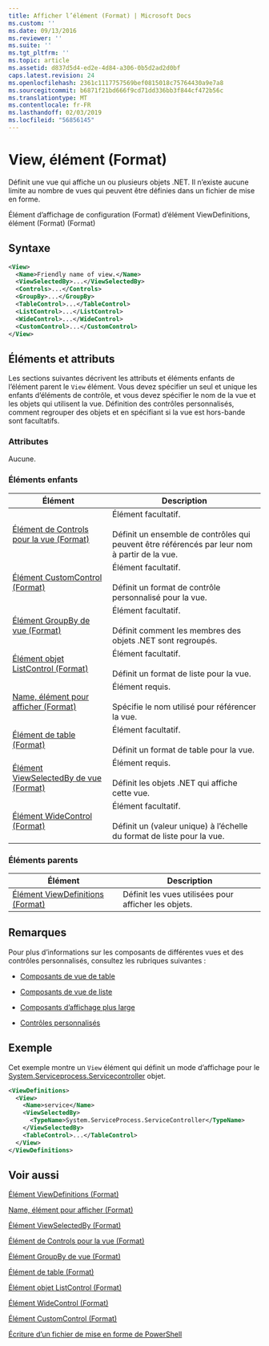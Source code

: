 ```yaml
---
title: Afficher l’élément (Format) | Microsoft Docs
ms.custom: ''
ms.date: 09/13/2016
ms.reviewer: ''
ms.suite: ''
ms.tgt_pltfrm: ''
ms.topic: article
ms.assetid: d837d5d4-ed2e-4d84-a306-0b5d2ad2d0bf
caps.latest.revision: 24
ms.openlocfilehash: 2361c1117757569bef0815018c75764430a9e7a8
ms.sourcegitcommit: b6871f21bd666f9cd71dd336bb3f844cf472b56c
ms.translationtype: MT
ms.contentlocale: fr-FR
ms.lasthandoff: 02/03/2019
ms.locfileid: "56856145"
---
```

# <a name="view-element-format"></a>View, élément (Format)

Définit une vue qui affiche un ou plusieurs objets .NET. Il n’existe aucune limite au nombre de vues qui peuvent être définies dans un fichier de mise en forme.

Élément d’affichage de configuration (Format) d’élément ViewDefinitions, élément (Format) (Format)

## <a name="syntax"></a>Syntaxe

```xml
<View>
  <Name>Friendly name of view.</Name>
  <ViewSelectedBy>...</ViewSelectedBy>
  <Controls>...</Controls>
  <GroupBy>...</GroupBy>
  <TableControl>...</TableControl>
  <ListControl>...</ListControl>
  <WideControl>...</WideControl>
  <CustomControl>...</CustomControl>
</View>
```

## <a name="attributes-and-elements"></a>Éléments et attributs

Les sections suivantes décrivent les attributs et éléments enfants de l’élément parent le `View` élément. Vous devez spécifier un seul et unique les enfants d’éléments de contrôle, et vous devez spécifier le nom de la vue et les objets qui utilisent la vue. Définition des contrôles personnalisés, comment regrouper des objets et en spécifiant si la vue est hors-bande sont facultatifs.

### <a name="attributes"></a>Attributes

Aucune.

### <a name="child-elements"></a>Éléments enfants

|Élément|Description|
|-------------|-----------------|
|[Élément de Controls pour la vue (Format)](./controls-element-for-view-format.md)|Élément facultatif.<br /><br /> Définit un ensemble de contrôles qui peuvent être référencés par leur nom à partir de la vue.|
|[Élément CustomControl (Format)](./customcontrol-element-for-groupby-format.md)|Élément facultatif.<br /><br /> Définit un format de contrôle personnalisé pour la vue.|
|[Élément GroupBy de vue (Format)](./groupby-element-for-view-format.md)|Élément facultatif.<br /><br /> Définit comment les membres des objets .NET sont regroupés.|
|[Élément objet ListControl (Format)](./listcontrol-element-format.md)|Élément facultatif.<br /><br /> Définit un format de liste pour la vue.|
|[Name, élément pour afficher (Format)](./name-element-for-view-format.md)|Élément requis.<br /><br /> Spécifie le nom utilisé pour référencer la vue.|
|[Élément de table (Format)](./tablecontrol-element-format.md)|Élément facultatif.<br /><br /> Définit un format de table pour la vue.|
|[Élément ViewSelectedBy de vue (Format)](./viewselectedby-element-format.md)|Élément requis.<br /><br /> Définit les objets .NET qui affiche cette vue.|
|[Élément WideControl (Format)](./widecontrol-element-format.md)|Élément facultatif.<br /><br /> Définit un (valeur unique) à l’échelle du format de liste pour la vue.|

### <a name="parent-elements"></a>Éléments parents

|Élément|Description|
|-------------|-----------------|
|[Élément ViewDefinitions (Format)](./viewdefinitions-element-format.md)|Définit les vues utilisées pour afficher les objets.|

## <a name="remarks"></a>Remarques

Pour plus d’informations sur les composants de différentes vues et des contrôles personnalisés, consultez les rubriques suivantes :

- [Composants de vue de table](./creating-a-table-view.md)

- [Composants de vue de liste](./creating-a-list-view.md)

- [Composants d’affichage plus large](./creating-a-wide-view.md)

- [Contrôles personnalisés](./creating-custom-controls.md)

## <a name="example"></a>Exemple

Cet exemple montre un `View` élément qui définit un mode d’affichage pour le [System.Serviceprocess.Servicecontroller](/dotnet/api/System.ServiceProcess.ServiceController) objet.

```xml
<ViewDefinitions>
  <View>
    <Name>service</Name>
    <ViewSelectedBy>
      <TypeName>System.ServiceProcess.ServiceController</TypeName>
    </ViewSelectedBy>
    <TableControl>...</TableControl>
  </View>
</ViewDefinitions>

```

## <a name="see-also"></a>Voir aussi

[Élément ViewDefinitions (Format)](./viewdefinitions-element-format.md)

[Name, élément pour afficher (Format)](./name-element-for-view-format.md)

[Élément ViewSelectedBy (Format)](./viewselectedby-element-format.md)

[Élément de Controls pour la vue (Format)](./controls-element-for-view-format.md)

[Élément GroupBy de vue (Format)](./groupby-element-for-view-format.md)

[Élément de table (Format)](./tablecontrol-element-format.md)

[Élément objet ListControl (Format)](./listcontrol-element-format.md)

[Élément WideControl (Format)](./widecontrol-element-format.md)

[Élément CustomControl (Format)](./customcontrol-element-for-groupby-format.md)

[Écriture d’un fichier de mise en forme de PowerShell](./writing-a-powershell-formatting-file.md)
